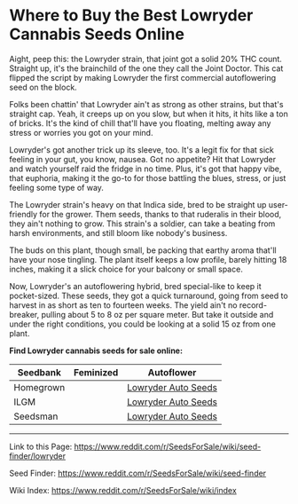 # Where to Buy the Best Lowryder Cannabis Seeds Online

Aight, peep this: the Lowryder strain, that joint got a solid 20% THC count. Straight up, it's the brainchild of the one they call the Joint Doctor. This cat flipped the script by making Lowryder the first commercial autoflowering seed on the block.

Folks been chattin' that Lowryder ain't as strong as other strains, but that's straight cap. Yeah, it creeps up on you slow, but when it hits, it hits like a ton of bricks. It's the kind of chill that'll have you floating, melting away any stress or worries you got on your mind.

Lowryder's got another trick up its sleeve, too. It's a legit fix for that sick feeling in your gut, you know, nausea. Got no appetite? Hit that Lowryder and watch yourself raid the fridge in no time. Plus, it's got that happy vibe, that euphoria, making it the go-to for those battling the blues, stress, or just feeling some type of way.

The Lowryder strain's heavy on that Indica side, bred to be straight up user-friendly for the grower. Them seeds, thanks to that ruderalis in their blood, they ain't nothing to grow. This strain's a soldier, can take a beating from harsh environments, and still bloom like nobody's business.

The buds on this plant, though small, be packing that earthy aroma that'll have your nose tingling. The plant itself keeps a low profile, barely hitting 18 inches, making it a slick choice for your balcony or small space.

Now, Lowryder's an autoflowering hybrid, bred special-like to keep it pocket-sized. These seeds, they got a quick turnaround, going from seed to harvest in as short as ten to fourteen weeks. The yield ain't no record-breaker, pulling about 5 to 8 oz per square meter. But take it outside and under the right conditions, you could be looking at a solid 15 oz from one plant.

**Find Lowryder cannabis seeds for sale online:**

| Seedbank  | Feminized | Autoflower |
|-----------|-----------|------------|
| Homegrown |  | [Lowryder Auto Seeds](https://homegrowncannabisco.com/products/lowryder-autoflower-marijuana-seeds?a_aid=sale) |
| ILGM      |  | [Lowryder Auto Seeds](https://ilgm.com/products/lowryder-autoflower-seeds?aff=2191) |
| Seedsman  |  | [Lowryder Auto Seeds](https://www.seedsman.com/lowryder-2-auto-feminised-seeds?a_aid=56f632ea3916c) |

___

Link to this Page: https://www.reddit.com/r/SeedsForSale/wiki/seed-finder/lowryder

Seed Finder: https://www.reddit.com/r/SeedsForSale/wiki/seed-finder

Wiki Index: https://www.reddit.com/r/SeedsForSale/wiki/index
